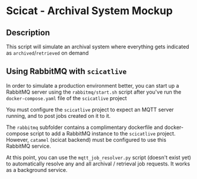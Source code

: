 # Scicat - Archival System Mockup
## Description
This script will simulate an archival system where everything gets indicated as `archived`/`retrieved` on demand

## Using RabbitMQ with `scicatlive`
In order to simulate a production environment better, you can start up a RabbitMQ server using the `rabbitmq/start.sh` script after you've run the `docker-compose.yaml` file of the `scicatlive` project

You must configure the `scicatlive` project to expect an MQTT server running, and to post jobs created on it to it.

The `rabbitmq` subfolder contains a complimentary dockerfile and docker-compose script to add a RabbitMQ instance to the `scicatlive` project. However, `catamel` (scicat backend) must be configured to use this RabbitMQ service.

At this point, you can use the `mqtt_job_resolver.py` script (doesn't exist yet) to automatically resolve any and all archival / retrieval job requests. It works as a background service.